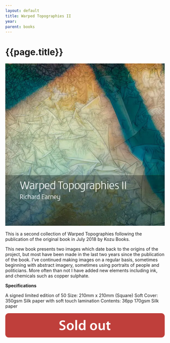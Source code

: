 ```yaml
---
layout: default
title: Warped Topographies II
year: 
parent: books
---
```


# {{page.title}}

![{{page.title}}](warped-topographies-ii-01.webp "{{page.title}}")

This is a second collection of Warped Topographies following the publication of the original book in July 2018 by Kozu Books.

This new book presents two images which date back to the origins of the project, but most have been made in the last two years since the publication of the book. I’ve continued making images on a regular basis, sometimes beginning with abstract imagery, sometimes using portraits of people and politicians. More often than not I have added new elements including ink, and chemicals such as copper sulphate.

**Specifications**

A signed limited edition of 50 
Size: 210mm x 210mm (Square)
Soft Cover: 350gsm Silk paper with soft touch lamination
Contents: 36pp 170gsm Silk paper


![Sold Out](../assets/sold-out.svg "Sold Out")